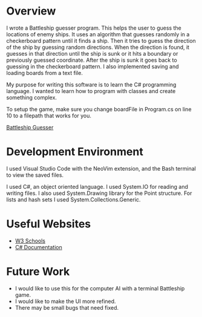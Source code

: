 # Overview

I wrote a Battleship guesser program. This helps the user to guess the locations of enemy ships. It uses an algorithm that guesses randomly in a checkerboard pattern until it finds a ship. Then it tries to guess the direction of the ship by guessing random directions. When the direction is found, it guesses in that direction until the ship is sunk or it hits a boundary or previously guessed coordinate. After the ship is sunk it goes back to guessing in the checkerboard pattern. I also implemented saving and loading boards from a text file.

My purpose for writing this software is to learn the C# programming language. I wanted to learn how to program with classes and create something complex.

To setup the game, make sure you change boardFile in Program.cs on line 10 to a filepath that works for you.

[Battleship Guesser](https://youtu.be/1dItAMpk5Zs)

# Development Environment

I used Visual Studio Code with the NeoVim extension, and the Bash terminal to view the saved files.

I used C#, an object oriented language. I used System.IO for reading and writing files. I also used System.Drawing library for the Point structure. For lists and hash sets I used System.Collections.Generic.

# Useful Websites

- [W3 Schools](https://www.w3schools.com/cs/index.php)
- [C# Documentation](https://learn.microsoft.com/en-us/dotnet/csharp/)

# Future Work

- I would like to use this for the computer AI with a terminal Battleship game.
- I would like to make the UI more refined.
- There may be small bugs that need fixed.
